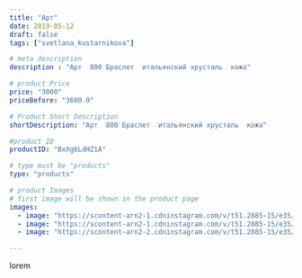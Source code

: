 ```yaml
---
title: "Арт"
date: 2019-05-12
draft: false
tags: ["svetlana_kustarnikova"]

# meta description
description : "Арт  800 Браслет  итальянский хрусталь  кожа"

# product Price
price: "3000"
priceBefore: "3600.0"

# Product Short Description
shortDescription: "Арт  800 Браслет  итальянский хрусталь  кожа"

#product ID
productID: "BxXg6LdHZ1A"

# type must be "products"
type: "products"

# product Images
# first image will be shown in the product page
images:
  - image: "https://scontent-arn2-1.cdninstagram.com/v/t51.2885-15/e35/58802498_133620291070035_5223441752708484553_n.jpg?_nc_ht=scontent-arn2-1.cdninstagram.com&_nc_cat=103&_nc_ohc=L3O02e0coQoAX85pma7&se=8&tp=1&oh=6706f530488e47a2e4ae8191e8e6d298&oe=6060FE9C&ig_cache_key=MjA0MjI0NTY4MDczMjI2NzQ0MQ%3D%3D.2"
  - image: "https://scontent-arn2-1.cdninstagram.com/v/t51.2885-15/e35/59561036_2231500450513542_4057189019999431539_n.jpg?_nc_ht=scontent-arn2-1.cdninstagram.com&_nc_cat=106&_nc_ohc=SLlKtwnVovcAX--gVYd&tp=1&oh=e607bd0559712496ab66359c633be332&oe=605DA5FF&ig_cache_key=MjA0MjI0NTY4MDcyMzc5NDQ4MQ%3D%3D.2"
  - image: "https://scontent-arn2-2.cdninstagram.com/v/t51.2885-15/e35/60235005_157006432003085_3261734499457420552_n.jpg?_nc_ht=scontent-arn2-2.cdninstagram.com&_nc_cat=105&_nc_ohc=2zWDbKn7i5QAX9gqEeT&tp=1&oh=838575c7db4d2c02e7271128befe9f72&oe=60612B6E&ig_cache_key=MjA0MjI0NTY4MDcxNTQ1NDY1Mg%3D%3D.2"

---
```

lorem

